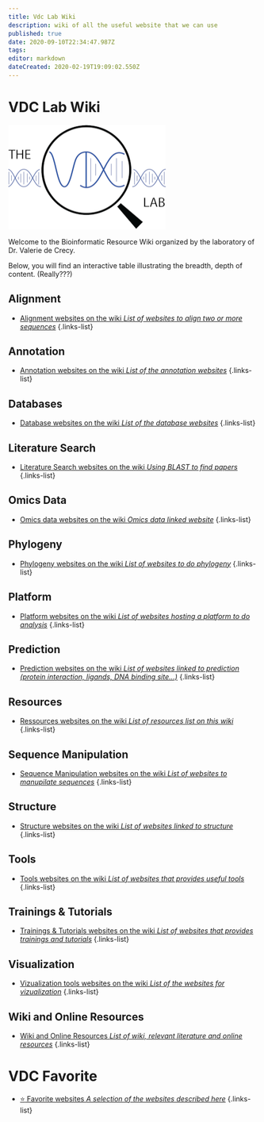 ```yaml
---
title: Vdc Lab Wiki
description: wiki of all the useful website that we can use
published: true
date: 2020-09-10T22:34:47.987Z
tags: 
editor: markdown
dateCreated: 2020-02-19T19:09:02.550Z
---
```


# VDC Lab Wiki

![hd_navyblue_white.png](/logo_vdc/hd_navyblue_white.png)

Welcome to the Bioinformatic Resource Wiki organized by the laboratory of Dr. Valerie de Crecy.

Below, you will find an interactive table illustrating the breadth, depth of content. (Really???)

## Alignment

- [Alignment websites on the wiki *List of websites to align two or more sequences*](https://vdclab-wiki.herokuapp.com/en/alignment)
{.links-list}

## Annotation

- [Annotation websites on the wiki *List of the annotation websites*](https://vdclab-wiki.herokuapp.com/en/annotation)
{.links-list}

## Databases

- [Database websites on the wiki *List of the database websites*](https://vdclab-wiki.herokuapp.com/en/databases)
{.links-list}

## Literature Search

- [Literature Search websites on the wiki *Using BLAST to find papers*](https://vdclab-wiki.herokuapp.com/en/literature-search)
{.links-list}

## Omics Data

- [Omics data websites on the wiki *Omics data linked website*](https://vdclab-wiki.herokuapp.com/en/omics-data)
{.links-list}

## Phylogeny

- [Phylogeny websites on the wiki *List of websites to do phylogeny*](https://vdclab-wiki.herokuapp.com/en/phylogeny)
{.links-list}

## Platform

- [Platform websites on the wiki *List of websites hosting a platform to do analysis*](https://vdclab-wiki.herokuapp.com/en/platform)
{.links-list}

## Prediction

- [Prediction websites on the wiki *List of websites linked to prediction (protein interaction, ligands, DNA binding site...)*](https://vdclab-wiki.herokuapp.com/en/prediction)
{.links-list}

## Resources

- [Ressources websites on the wiki *List of resources list on this wiki*](https://vdclab-wiki.herokuapp.com/en/resources)
{.links-list}

## Sequence Manipulation

- [Sequence Manipulation websites on the wiki *List of websites to manupilate sequences*](https://vdclab-wiki.herokuapp.com/en/sequence-manipulation)
{.links-list}

## Structure

- [Structure websites on the wiki *List of websites linked to structure*](https://vdclab-wiki.herokuapp.com/en/structure)
{.links-list}

## Tools

- [Tools websites on the wiki *List of websites that provides useful tools*](https://vdclab-wiki.herokuapp.com/en/tools)
{.links-list}

## Trainings & Tutorials

- [Trainings & Tutorials websites on the wiki *List of websites that provides trainings and tutorials*](https://vdclab-wiki.herokuapp.com/en/tools)
{.links-list}

## Visualization

- [Vizualization tools websites on the wiki *List of the websites for vizualization*](https://vdclab-wiki.herokuapp.com/en/visualization)
{.links-list}

## Wiki and Online Resources

- [Wiki and Online Resources *List of wiki, relevant literature and online resources*](https://vdclab-wiki.herokuapp.com/en/wiki_resources)
{.links-list}


# VDC Favorite

- [:star: Favorite websites *A selection of the websites described here*](https://vdclab-wiki.herokuapp.com/en/favorites)
{.links-list}